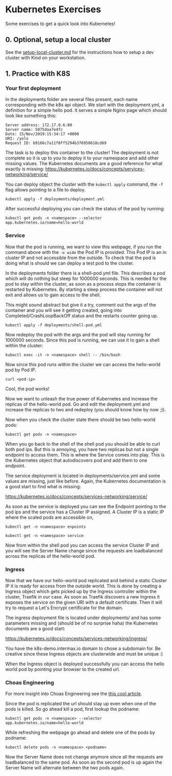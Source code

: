 
# Kubernetes Exercises

Some exercises to get a quick look into Kubernetes!

## 0. Optional, setup a local cluster

See the [setup-local-cluster.md](setup-local-cluster.md) for the instructions how to setup a dev cluster with Kind on your workstation.

## 1. Practice with K8S

### Your first deployment

In the deployments folder are several files present, each name corresponding with the k8s api object. We start with the deployment.yml, a definition for a simple hello pod. It serves a simple Nginx page which should look like something this:

```
Server address: 172.17.0.6:80
Server name: 5075daa7e4fc
Date: 15/Nov/2019:15:34:17 +0000
URI: /yolo
Request ID: b9166c7a11f0ff5294b376958618cd69
```

The task is to deploy this container to the cluster! The deployment is not complete so it is up to you to deploy it to your namespace and add other missing values.
The Kubernetes documents are a good reference for what exactly is missing:
https://kubernetes.io/docs/concepts/services-networking/service/

You can deploy object the cluster with the `kubectl apply` command, the `-f` flag allows pointing to a file to deploy. 

`kubectl apply -f deployments/deployment.yml`

After successful deploying you can check the status of the pod by running:

`kubectl get pods -n <namespace> --selector app.kubernetes.io/name=hello-world`

### Service

Now that the pod is running, we want to view this webpage, if you run the command above with the `-o wide` the Pod IP is provided. This Pod IP is an in cluster IP and not accessible from the outside.
To check that the pod is doing what is should we can deploy a test pod to the cluster.

In the deployments folder there is a shell-pod.yml file. This describes a pod which will do nothing but sleep for 1000000 seconds. This is needed for the pod to stay within the cluster, as soon as a process stops the container is restarted by Kubernetes. By starting a sleep process the container will not exit and allows us to gain access to the shell.

This might sound abstract but give it a try, comment out the args of the container and you will see it getting created, going into Completed/CrashLoopBackOff status and the restarts counter going up.

`kubectl apply -f deployments/shell-pod.yml`

Now redeploy the pod with the args and the pod will stay running for 1000000 seconds.
Since this pod is running, we can use it to gain a shell within the cluster:

`kubectl exec -it -n <namespace> shell -- /bin/bash`

Now since this pod runs within the cluster we can access the hello-world pod by Pod IP.

`curl <pod-ip>`

Cool, the pod works!

Now we want to unleash the true power of Kubernetes and increase the replicas of the hello-world pod. Go and edit the deployment.yml and increase the replicas to two and redeploy (you should know how by now ;)).

Now when you check the cluster state there should be two hello-world pods:

`kubectl get pods -n <namespace>`

When you go back to the shell of the shell pod you should be able to curl both pod ips.
But this is annoying, you have two replicas but not a single endpoint to access them. This is where the Service comes into play. This is the Kubernetes object that autodiscovers pod and add them to one endpoint.

The service deployment is located in deployments/service.yml and some values are missing, just like before.
Again, the Kubernetes documentation is a good start to find what is missing:

https://kubernetes.io/docs/concepts/services-networking/service/

As soon as the service is deployed you can see the Endpoint pointing to the pod ips and the service has a Cluster IP assigned. A Cluster IP is a static IP where the scaled pods are accessible on,

`kubectl get -n <namespace> enpoints`

`kubectl get -n <namespace> service`

Now from within the shell pod you can access the service Cluster IP and you will see the Server Name change since the requests are loadbalanced across the replicas of the hello-world pod.

### Ingress

Now that we have our hello-world pod replicated and behind a static Cluster IP it is ready for access from the outside world. 
This is done by creating a Ingress object which gets picked up by the Ingress controller within the cluster, Traefik in our case. As soon as Traefik discovers a new Ingress it exposes the service on the given URl with a default certificate. Then it will try to request a Let's Encrypt certificate for the domain.

The ingress deployment file is located under deployments/ and has some parameters missing and (should be of no surprise haha) the Kubernetes documents are  a good start:

https://kubernetes.io/docs/concepts/services-networking/ingress/

You have the k8s-demo.intermax.io domain to chose a subdomain for. Be creative since these Ingress objects are clusterwide and must be unique :)

When the Ingress object is deployed successfully you can access the hello world pod by pointing your browser to the created url.


### Choas Engineering

For more insight into Choas Engineering see the [this cool article](https://www.gremlin.com/community/tutorials/chaos-engineering-the-history-principles-and-practice/).

Since the pod is replicated the url should stay up even when one of the pods is killed. So go ahead kill a pod, first lookup the podname:

`kubectl get pods -n <namespace> --selector app.kubernetes.io/name=hello-world`

While refreshing the webpage go ahead and delete one of the pods by podname:

`kubectl delete pods -n <namespace> <podname>`

Now the Server Name does not change anymore since all the requests are loadbalanced to the same pod. As soon as the second pod is up again the Server Name will alternate between the two pods again.

